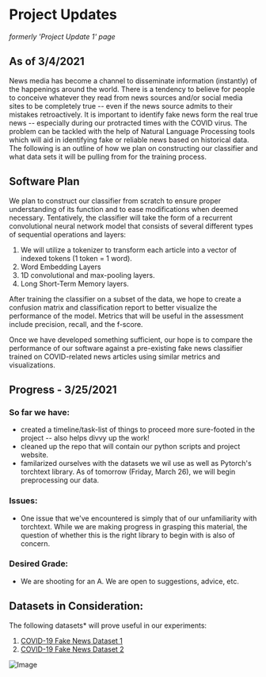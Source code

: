 # Project Updates
*formerly 'Project Update 1' page* 

## As of 3/4/2021
  News media has become a channel to disseminate information (instantly) of the happenings around the world. There is a tendency to believe for people to conceive whatever they read from news sources and/or social media sites to be completely true -- even if the news source admits to their mistakes retroactively. It is important to identify fake news form the real true news -- especially during our protracted times with the COVID virus. The problem can be tackled with  the help of Natural Language Processing tools which will aid in identifying fake or reliable news based on historical data. The following is an outline of how we plan on constructing our classifier and what data sets it will be pulling from for the training process. 

## Software Plan
We plan to construct our classifier from scratch to ensure proper understanding of its function and to ease modifications when deemed necessary. Tentatively, the classifier will take the form of a recurrent convolutional neural network model that consists of several different types of sequential operations and layers:
1. We will utilize a tokenizer to transform each article into a vector of indexed tokens (1 token = 1 word).
2. Word Embedding Layers 
3. 1D convolutional and max-pooling layers.
4. Long Short-Term Memory layers.

After training the classifier on a subset of the data, we hope to create a confusion matrix and classification report to better visualize the performance of the model. Metrics that will be useful in the assessment include precision, recall, and the f-score. 

Once we have developed something sufficient, our hope is to compare the performance of our software against a pre-existing fake news classifier trained on COVID-related news articles using similar metrics and visualizations.

## Progress - 3/25/2021
### So far we have: 
- created a timeline/task-list of things to proceed more sure-footed in the project -- also helps divvy up the work!
- cleaned up the repo that will contain our python scripts and project website. 
- familarized ourselves with the datasets we wil use as well as Pytorch's torchtext library. As of tomorrow (Friday, March 26), we will begin preprocessing our data.
### Issues:
- One issue that we've encountered is simply that of our unfamiliarity with torchtext. While we are making progress in grasping this material, the question
  of whether this is the right library to begin with is also of concern.
  
### Desired Grade: 
- We are shooting for an A. We are open to suggestions, advice, etc.
  
## Datasets in Consideration:
The following datasets* will prove useful in our experiments:
1. [COVID-19 Fake News Dataset 1](https://www.kaggle.com/arashnic/covid19-fake-news)
2. [COVID-19 Fake News Dataset 2](https://www.kaggle.com/thesumitbanik/covid-fake-news-dataset)

![Image](https://ichef.bbci.co.uk/images/ic/400xn/p088bnqx.jpg)
